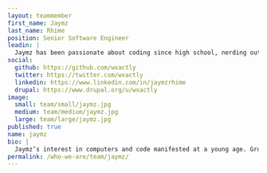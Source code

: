 ```yaml
---
layout: teammember
first_name: Jaymz
last_name: Rhime
position: Senior Software Engineer
leadin: |
  Jaymz has been passionate about coding since high school, nerding out in English class by writing programs on his TI-83 calculator. He believes strongly in the open web, and is committed to writing great code for the good of those who strive to affect meaningful change in the world.
social:
  github: https://github.com/wxactly
  twitter: https://twitter.com/wxactly
  linkedin: https://www.linkedin.com/in/jaymzrhime
  drupal: https://www.drupal.org/u/wxactly
image:
  small: team/small/jaymz.jpg
  medium: team/medium/jaymz.jpg
  large: team/large/jaymz.jpg
published: true
name: jaymz
bio: |
  Jaymz’s interest in computers and code manifested at a young age. Growing up, Jaymz always loved building things, and writing code just felt right. After high school, he earned his degree in computer science from Case Western Reserve University. He’s been a software engineer ever since. He started developing his expertise in front-end web development at a small startup here in Portland, and spent a few years building a collaborative platform for web content. When he’s not at the office, he’s chasing his kids around the house, and, you guessed it, writing more code at home. For fun.
permalink: /who-we-are/team/jaymz/
---
```

